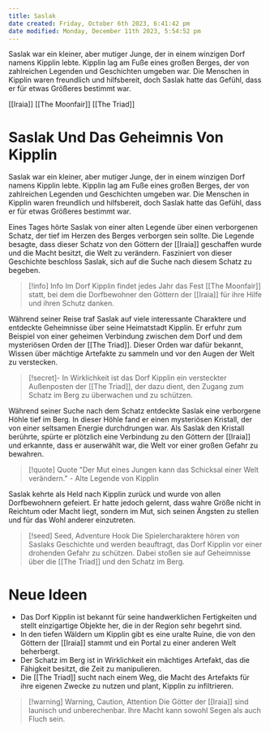 ```yaml
---
title: Saslak
date created: Friday, October 6th 2023, 6:41:42 pm
date modified: Monday, December 11th 2023, 5:54:52 pm
---
```


Saslak war ein  kleiner, aber mutiger Junge, der in einem winzigen Dorf namens Kipplin lebte. Kipplin lag am Fuße eines großen Berges, der von zahlreichen Legenden und Geschichten umgeben war. Die Menschen in Kipplin waren freundlich und hilfsbereit, doch Saslak hatte das Gefühl, dass er für etwas Größeres bestimmt war.

[[Iraia]]  [[The Moonfair]] [[The Triad]]

# Saslak Und Das Geheimnis Von Kipplin

Saslak war ein kleiner, aber mutiger Junge, der in einem winzigen Dorf namens Kipplin lebte. Kipplin lag am Fuße eines großen Berges, der von zahlreichen Legenden und Geschichten umgeben war. Die Menschen in Kipplin waren freundlich und hilfsbereit, doch Saslak hatte das Gefühl, dass er für etwas Größeres bestimmt war.

Eines Tages hörte Saslak von einer alten Legende über einen verborgenen Schatz, der tief im Herzen des Berges verborgen sein sollte. Die Legende besagte, dass dieser Schatz von den Göttern der [[Iraia]] geschaffen wurde und die Macht besitzt, die Welt zu verändern. Fasziniert von dieser Geschichte beschloss Saslak, sich auf die Suche nach diesem Schatz zu begeben.

> [!info] Info
> Im Dorf Kipplin findet jedes Jahr das Fest [[The Moonfair]] statt, bei dem die Dorfbewohner den Göttern der [[Iraia]] für ihre Hilfe und ihren Schutz danken.

Während seiner Reise traf Saslak auf viele interessante Charaktere und entdeckte Geheimnisse über seine Heimatstadt Kipplin. Er erfuhr zum Beispiel von einer geheimen Verbindung zwischen dem Dorf und dem mysteriösen Orden der [[The Triad]]. Dieser Orden war dafür bekannt, Wissen über mächtige Artefakte zu sammeln und vor den Augen der Welt zu verstecken.

> [!secret]-
> In Wirklichkeit ist das Dorf Kipplin ein versteckter Außenposten der [[The Triad]], der dazu dient, den Zugang zum Schatz im Berg zu überwachen und zu schützen.

Während seiner Suche nach dem Schatz entdeckte Saslak eine verborgene Höhle tief im Berg. In dieser Höhle fand er einen mysteriösen Kristall, der von einer seltsamen Energie durchdrungen war. Als Saslak den Kristall berührte, spürte er plötzlich eine Verbindung zu den Göttern der [[Iraia]] und erkannte, dass er auserwählt war, die Welt vor einer großen Gefahr zu bewahren.

> [!quote] Quote
> "Der Mut eines Jungen kann das Schicksal einer Welt verändern." - Alte Legende von Kipplin

Saslak kehrte als Held nach Kipplin zurück und wurde von allen Dorfbewohnern gefeiert. Er hatte jedoch gelernt, dass wahre Größe nicht in Reichtum oder Macht liegt, sondern im Mut, sich seinen Ängsten zu stellen und für das Wohl anderer einzutreten.

> [!seed] Seed, Adventure Hook
> Die Spielercharaktere hören von Saslaks Geschichte und werden beauftragt, das Dorf Kipplin vor einer drohenden Gefahr zu schützen. Dabei stoßen sie auf Geheimnisse über die [[The Triad]] und den Schatz im Berg.

# Neue Ideen

- Das Dorf Kipplin ist bekannt für seine handwerklichen Fertigkeiten und stellt einzigartige Objekte her, die in der Region sehr begehrt sind.
- In den tiefen Wäldern um Kipplin gibt es eine uralte Ruine, die von den Göttern der [[Iraia]] stammt und ein Portal zu einer anderen Welt beherbergt.
- Der Schatz im Berg ist in Wirklichkeit ein mächtiges Artefakt, das die Fähigkeit besitzt, die Zeit zu manipulieren.
- Die [[The Triad]] sucht nach einem Weg, die Macht des Artefakts für ihre eigenen Zwecke zu nutzen und plant, Kipplin zu infiltrieren.

> [!warning] Warning, Caution, Attention
> Die Götter der [[Iraia]] sind launisch und unberechenbar. Ihre Macht kann sowohl Segen als auch Fluch sein.
